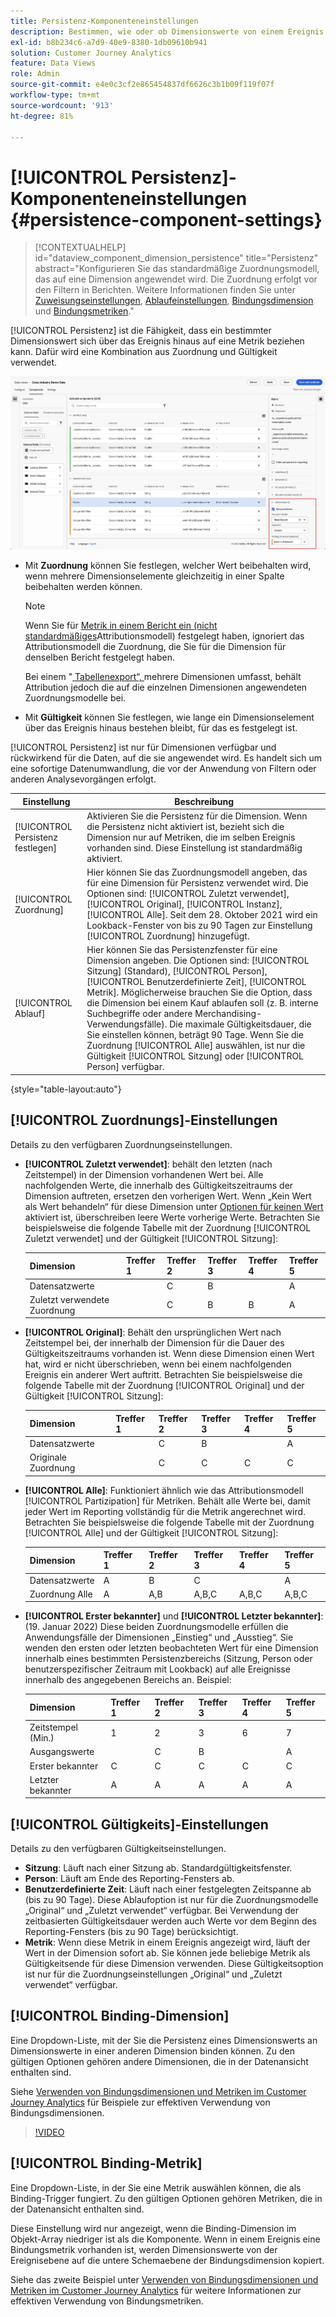 ```yaml
---
title: Persistenz-Komponenteneinstellungen
description: Bestimmen, wie oder ob Dimensionswerte von einem Ereignis zum nächsten bestehen bleiben.
exl-id: b8b234c6-a7d9-40e9-8380-1db09610b941
solution: Customer Journey Analytics
feature: Data Views
role: Admin
source-git-commit: e4e0c3cf2e865454837df6626c3b1b09f119f07f
workflow-type: tm+mt
source-wordcount: '913'
ht-degree: 81%

---
```



# [!UICONTROL Persistenz]-Komponenteneinstellungen {#persistence-component-settings}

<!-- markdownlint-disable MD034 -->

>[!CONTEXTUALHELP]
>id="dataview_component_dimension_persistence"
>title="Persistenz"
>abstract="Konfigurieren Sie das standardmäßige Zuordnungsmodell, das auf eine Dimension angewendet wird. Die Zuordnung erfolgt vor den Filtern in Berichten. Weitere Informationen finden Sie unter [Zuweisungseinstellungen](/help/data-views/component-settings/persistence.md#allocation-settings), [Ablaufeinstellungen](/help/data-views/component-settings/persistence.md#expiration-settings), [Bindungsdimension](/help/data-views/component-settings/persistence.md#binding-dimension) und [Bindungsmetriken](/help/data-views/component-settings/persistence.md#binding-metric)."

<!-- markdownlint-enable MD034 -->



[!UICONTROL Persistenz] ist die Fähigkeit, dass ein bestimmter Dimensionswert sich über das Ereignis hinaus auf eine Metrik beziehen kann. Dafür wird eine Kombination aus Zuordnung und Gültigkeit verwendet.

![Datenansichtsfenster mit Hervorhebung der Persistenzoptionen](../assets/persistence.png)

* Mit **Zuordnung** können Sie festlegen, welcher Wert beibehalten wird, wenn mehrere Dimensionselemente gleichzeitig in einer Spalte beibehalten werden können.

  >[!NOTE]
  >
  >Wenn Sie für [ Metrik in einem Bericht ein (nicht standardmäßiges](/help/data-views/component-settings/attribution.md)Attributionsmodell) festgelegt haben, ignoriert das Attributionsmodell die Zuordnung, die Sie für die Dimension für denselben Bericht festgelegt haben.
  >
  >Bei einem &quot;[ Tabellenexport“, ](/help/analysis-workspace/export/export-cloud.md) mehrere Dimensionen umfasst, behält Attribution jedoch die auf die einzelnen Dimensionen angewendeten Zuordnungsmodelle bei.

* Mit **Gültigkeit** können Sie festlegen, wie lange ein Dimensionselement über das Ereignis hinaus bestehen bleibt, für das es festgelegt ist.

[!UICONTROL Persistenz] ist nur für Dimensionen verfügbar und rückwirkend für die Daten, auf die sie angewendet wird. Es handelt sich um eine sofortige Datenumwandlung, die vor der Anwendung von Filtern oder anderen Analysevorgängen erfolgt.

| Einstellung | Beschreibung |
| --- | --- |
| [!UICONTROL Persistenz festlegen] | Aktivieren Sie die Persistenz für die Dimension. Wenn die Persistenz nicht aktiviert ist, bezieht sich die Dimension nur auf Metriken, die im selben Ereignis vorhanden sind. Diese Einstellung ist standardmäßig aktiviert. |
| [!UICONTROL Zuordnung] | Hier können Sie das Zuordnungsmodell angeben, das für eine Dimension für Persistenz verwendet wird. Die Optionen sind: [!UICONTROL Zuletzt verwendet], [!UICONTROL Original], [!UICONTROL Instanz], [!UICONTROL Alle]. Seit dem 28. Oktober 2021 wird ein Lookback-Fenster von bis zu 90 Tagen zur Einstellung [!UICONTROL Zuordnung] hinzugefügt. |
| [!UICONTROL Ablauf] | Hier können Sie das Persistenzfenster für eine Dimension angeben. Die Optionen sind: [!UICONTROL Sitzung] (Standard), [!UICONTROL Person], [!UICONTROL Benutzerdefinierte Zeit], [!UICONTROL Metrik]. Möglicherweise brauchen Sie die Option, dass die Dimension bei einem Kauf ablaufen soll (z. B. interne Suchbegriffe oder andere Merchandising-Verwendungsfälle). Die maximale Gültigkeitsdauer, die Sie einstellen können, beträgt 90 Tage. Wenn Sie die Zuordnung [!UICONTROL Alle] auswählen, ist nur die Gültigkeit [!UICONTROL Sitzung] oder [!UICONTROL Person] verfügbar. |

{style="table-layout:auto"}

## [!UICONTROL Zuordnungs]-Einstellungen

Details zu den verfügbaren Zuordnungseinstellungen.

* **[!UICONTROL Zuletzt verwendet]**: behält den letzten (nach Zeitstempel) in der Dimension vorhandenen Wert bei. Alle nachfolgenden Werte, die innerhalb des Gültigkeitszeitraums der Dimension auftreten, ersetzen den vorherigen Wert. Wenn „Kein Wert als Wert behandeln“ für diese Dimension unter [Optionen für keinen Wert](no-value-options.md) aktiviert ist, überschreiben leere Werte vorherige Werte. Betrachten Sie beispielsweise die folgende Tabelle mit der Zuordnung [!UICONTROL Zuletzt verwendet] und der Gültigkeit [!UICONTROL Sitzung]:

  | Dimension | Treffer 1 | Treffer 2 | Treffer 3 | Treffer 4 | Treffer 5 |
  | --- | --- | --- | --- | --- | --- |
  | Datensatzwerte |  | C | B |  | A |
  | Zuletzt verwendete Zuordnung |  | C | B | B | A |

* **[!UICONTROL Original]**: Behält den ursprünglichen Wert nach Zeitstempel bei, der innerhalb der Dimension für die Dauer des Gültigkeitszeitraums vorhanden ist. Wenn diese Dimension einen Wert hat, wird er nicht überschrieben, wenn bei einem nachfolgenden Ereignis ein anderer Wert auftritt. Betrachten Sie beispielsweise die folgende Tabelle mit der Zuordnung [!UICONTROL Original] und der Gültigkeit [!UICONTROL Sitzung]:

  | Dimension | Treffer 1 | Treffer 2 | Treffer 3 | Treffer 4 | Treffer 5 |
  | --- | --- | --- | --- | --- | --- |
  | Datensatzwerte |  | C | B |  | A |
  | Originale Zuordnung |  | C | C | C | C |

* **[!UICONTROL Alle]**: Funktioniert ähnlich wie das Attributionsmodell [!UICONTROL Partizipation] für Metriken. Behält alle Werte bei, damit jeder Wert im Reporting vollständig für die Metrik angerechnet wird. Betrachten Sie beispielsweise die folgende Tabelle mit der Zuordnung [!UICONTROL Alle] und der Gültigkeit [!UICONTROL Sitzung]:

  | Dimension | Treffer 1 | Treffer 2 | Treffer 3 | Treffer 4 | Treffer 5 |
  | --- | --- | --- | --- | --- | --- |
  | Datensatzwerte | A | B | C |  | A |
  | Zuordnung Alle | A  | A,B | A,B,C | A,B,C | A,B,C |

* **[!UICONTROL Erster bekannter]** und **[!UICONTROL Letzter bekannter]**: (19. Januar 2022) Diese beiden Zuordnungsmodelle erfüllen die Anwendungsfälle der Dimensionen „Einstieg“ und „Ausstieg“. Sie wenden den ersten oder letzten beobachteten Wert für eine Dimension innerhalb eines bestimmten Persistenzbereichs (Sitzung, Person oder benutzerspezifischer Zeitraum mit Lookback) auf alle Ereignisse innerhalb des angegebenen Bereichs an. Beispiel:

  | Dimension | Treffer 1 | Treffer 2 | Treffer 3 | Treffer 4 | Treffer 5 |
  | --- | --- | --- | --- | --- | --- |
  | Zeitstempel (Min.) | 1 | 2 | 3 | 6 | 7 |
  | Ausgangswerte |  | C | B |  | A |
  | Erster bekannter | C | C | C | C | C |
  | Letzter bekannter | A | A | A | A | A |

## [!UICONTROL Gültigkeits]-Einstellungen

Details zu den verfügbaren Gültigkeitseinstellungen.

* **Sitzung**: Läuft nach einer Sitzung ab. Standardgültigkeitsfenster.
* **Person**: Läuft am Ende des Reporting-Fensters ab.
* **Benutzerdefinierte Zeit**: Läuft nach einer festgelegten Zeitspanne ab (bis zu 90 Tage). Diese Ablaufoption ist nur für die Zuordnungsmodelle „Original“ und „Zuletzt verwendet“ verfügbar. Bei Verwendung der zeitbasierten Gültigkeitsdauer werden auch Werte vor dem Beginn des Reporting-Fensters (bis zu 90 Tage) berücksichtigt.
* **Metrik**: Wenn diese Metrik in einem Ereignis angezeigt wird, läuft der Wert in der Dimension sofort ab. Sie können jede beliebige Metrik als Gültigkeitsende für diese Dimension verwenden. Diese Gültigkeitsoption ist nur für die Zuordnungseinstellungen „Original“ und „Zuletzt verwendet“ verfügbar.

## [!UICONTROL Binding-Dimension]

Eine Dropdown-Liste, mit der Sie die Persistenz eines Dimensionswerts an Dimensionswerte in einer anderen Dimension binden können. Zu den gültigen Optionen gehören andere Dimensionen, die in der Datenansicht enthalten sind.

Siehe [Verwenden von Bindungsdimensionen und Metriken im Customer Journey Analytics](../../use-cases/data-views/binding-dimensions-metrics.md) für Beispiele zur effektiven Verwendung von Bindungsdimensionen.

>[!VIDEO](https://video.tv.adobe.com/v/342694/?quality=12)

## [!UICONTROL Binding-Metrik]

Eine Dropdown-Liste, in der Sie eine Metrik auswählen können, die als Binding-Trigger fungiert. Zu den gültigen Optionen gehören Metriken, die in der Datenansicht enthalten sind.

Diese Einstellung wird nur angezeigt, wenn die Binding-Dimension im Objekt-Array niedriger ist als die Komponente. Wenn in einem Ereignis eine Bindungsmetrik vorhanden ist, werden Dimensionswerte von der Ereignisebene auf die untere Schemaebene der Bindungsdimension kopiert.

Siehe das zweite Beispiel unter [Verwenden von Bindungsdimensionen und Metriken im Customer Journey Analytics](../../use-cases/data-views/binding-dimensions-metrics.md) für weitere Informationen zur effektiven Verwendung von Bindungsmetriken.
